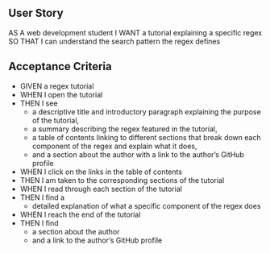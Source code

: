 ## User Story
AS A web development student
I WANT a tutorial explaining a specific regex
SO THAT I can understand the search pattern the regex defines

## Acceptance Criteria
* GIVEN a regex tutorial
* WHEN I open the tutorial
* THEN I see 
  - a descriptive title and introductory paragraph explaining the purpose of the tutorial, 
  - a summary describing the regex featured in the tutorial, 
  - a table of contents linking to different sections that break down each component of the regex and explain what it does, 
  - and a section about the author with a link to the author’s GitHub profile
* WHEN I click on the links in the table of contents
* THEN I am taken to the corresponding sections of the tutorial
* WHEN I read through each section of the tutorial
* THEN I find a 
  - detailed explanation of what a specific component of the regex does
* WHEN I reach the end of the tutorial
* THEN I find 
  - a section about the author 
  - and a link to the author’s GitHub profile